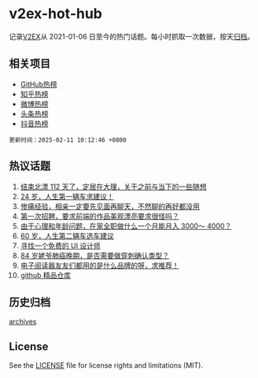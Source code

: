 # v2ex-hot-hub

 记录[V2EX](https://www.v2ex.com/)从 2021-01-06 日至今的热门话题。每小时抓取一次数据，按天[归档](archives)。
 
 ## 相关项目

- [GitHub热榜](https://github.com/lonnyzhang423/github-hot-hub)
- [知乎热榜](https://github.com/lonnyzhang423/zhihu-hot-hub)
- [微博热榜](https://github.com/lonnyzhang423/weibo-hot-hub)
- [头条热榜](https://github.com/lonnyzhang423/toutiao-hot-hub)
- [抖音热榜](https://github.com/lonnyzhang423/douyin-hot-hub)


 `更新时间：2025-02-11 10:12:46 +0800`

## 热议话题

1. [结束北漂 112 天了，定居在大理，关于之前与当下的一些随想](https://www.v2ex.com/t/1110274)
1. [24 岁，人生第一辆车求建议！](https://www.v2ex.com/t/1110236)
1. [惨痛经验，相亲一定要先见面再聊天，不然聊的再好都没用](https://www.v2ex.com/t/1110329)
1. [第一次招聘，要求前端的作品美观漂亮要求很怪吗？](https://www.v2ex.com/t/1110318)
1. [由于心理和年龄问题，在家全职做什么一个月能月入 3000～ 4000？](https://www.v2ex.com/t/1110347)
1. [60 岁，人生第二辆车选车建议](https://www.v2ex.com/t/1110494)
1. [寻找一个免费的 UI 设计师](https://www.v2ex.com/t/1110225)
1. [84 岁姥爷肺癌晚期，是否需要做穿刺确认类型？](https://www.v2ex.com/t/1110493)
1. [电子阅读器友友们都用的是什么品牌的呀，求推荐！](https://www.v2ex.com/t/1110290)
1. [github 精品仓库](https://www.v2ex.com/t/1110278)

## 历史归档

[archives](archives)

## License

See the [LICENSE](LICENSE) file for license rights and limitations (MIT).
